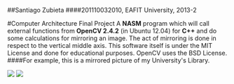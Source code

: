 ##Santiago Zubieta
####201110032010, EAFIT University, 2013-2 

#Computer Architecture Final Project
A **NASM** program which will call external functions from **OpenCV 2.4.2** (in Ubuntu 12.04) for **C++** and do some calculations for mirroring an image. The act of mirroring is done in respect to the vertical middle axis. This software itself is under the MIT License and done for educational purposes. OpenCV uses the BSD License.
####For example, this is a mirrored picture of my University's Library.

![](https://raw2.github.com/Zubieta/Computer_Architecture/master/Final_Project/Original_Images/uni.jpg) ![](https://raw2.github.com/Zubieta/Computer_Architecture/master/Final_Project/Mirrored_Images/uni_inv.jpg)
